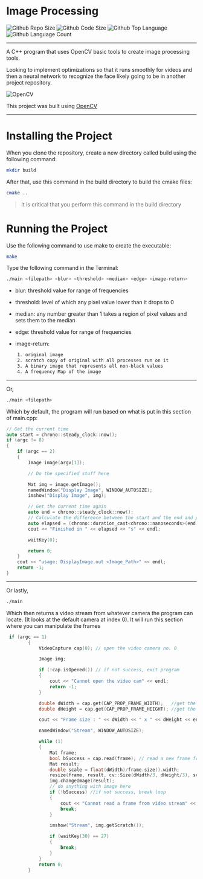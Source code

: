# Image Processing
![Github Repo Size](https://img.shields.io/github/repo-size/jacobismael/CV-Detect?style=for-the-badge)
![Github Code Size](https://img.shields.io/github/languages/code-size/jacobismael/CV-Detect?style=for-the-badge)
![Github Top Language](https://img.shields.io/github/languages/top/jacobismael/CV-Detect?color=%23f34b7d&style=for-the-badge)
![Github Language Count](https://img.shields.io/github/languages/count/jacobismael/CV-Detect?style=for-the-badge&color=success)
- - -
A C++ program that uses OpenCV basic tools to create image processing tools.

Looking to implement optimizations so that it runs smoothly for videos and then a neural network to recognize the face likely going to be in another project repository.


![OpenCV](https://avatars1.githubusercontent.com/u/5009934?s=200&v=4)

This project was built using [OpenCV](https://opencv.org/)

- - -

# Installing the Project
When you clone the repository, create a new directory called build using the following command:

```bash
mkdir build
```

After that, use this command in the build directory to build the cmake files:

```bash
cmake ..
```

> It is critical that you perform this command in the build directory

# Running the Project
Use the following command to use make to create the executable:
```bash
make
```

Type the following command in the Terminal:
```bash
./main <filepath> <blur> <threshold> <median> <edge> <image-return>
```
- blur: threshold value for range of frequencies

- threshold: level of which any pixel value lower than it drops to 0

- median: any number greater than 1 takes a region of pixel values and sets them to the median

- edge: threshold value for range of frequencies

- image-return:
```bash
    1. original image
    2. scratch copy of original with all processes run on it
    3. A binary image that represents all non-black values
    4. A frequency Map of the image 
```
- - -

Or,
```bash
./main <filepath>
```

Which by default, the program will run based on what is put in this section of main.cpp:

```cpp
// Get the current time
auto start = chrono::steady_clock::now();
if (argc != 8)
{
    if (argc == 2)
    {
        Image image(argv[1]);

        // Do the specified stuff here

        Mat img = image.getImage();
        namedWindow("Display Image", WINDOW_AUTOSIZE);
        imshow("Display Image", img);

        // Get the current time again
        auto end = chrono::steady_clock::now();
        // Calculate the difference between the start and the end and print the result
        auto elapsed = (chrono::duration_cast<chrono::nanoseconds>(end - start).count() / 1e9 );
        cout << "Finished in " << elapsed << "s" << endl;

        waitKey(0);

        return 0;
    }
    cout << "usage: DisplayImage.out <Image_Path>" << endl;
    return -1;
}
```

- - -

Or lastly,
```bash
./main
```

Which then returns a video stream from whatever camera the program can locate. (It looks at the default camera at index 0). It will run this section where you can manipulate the frames 

```cpp
 if (argc == 1)
        {
            VideoCapture cap(0); // open the video camera no. 0

            Image img;

            if (!cap.isOpened()) // if not success, exit program
            {
                cout << "Cannot open the video cam" << endl;
                return -1;
            }

            double dWidth = cap.get(CAP_PROP_FRAME_WIDTH);   //get the width of frames of the video
            double dHeight = cap.get(CAP_PROP_FRAME_HEIGHT); //get the height of frames of the video

            cout << "Frame size : " << dWidth << " x " << dHeight << endl;

            namedWindow("Stream", WINDOW_AUTOSIZE);

            while (1)
            {
                Mat frame;
                bool bSuccess = cap.read(frame); // read a new frame from video
                Mat result;
                double scale = float(dWidth)/frame.size().width;
                resize(frame, result, cv::Size(dWidth/3, dHeight/3), scale, scale);
                img.changeImage(result);
                // do anything with image here
                if (!bSuccess) //if not success, break loop
                {
                    cout << "Cannot read a frame from video stream" << endl;
                    break;
                }

                imshow("Stream", img.getScratch());

                if (waitKey(30) == 27)
                {
                    break;
                }
            }
            return 0;
        }
```
